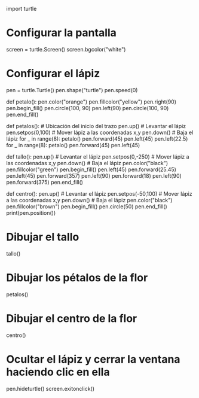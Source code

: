 import turtle

# Configurar la pantalla
screen = turtle.Screen()
screen.bgcolor("white")

# Configurar el lápiz
pen = turtle.Turtle()
pen.shape("turtle")
pen.speed(0)

def petalo():
    pen.color("orange")
    pen.fillcolor("yellow")
    pen.right(90)
    pen.begin_fill()
    pen.circle(100, 90)
    pen.left(90)
    pen.circle(100, 90)
    pen.end_fill()

def petalos():
    # Ubicación del inicio del trazo
    pen.up()              # Levantar el lápiz
    pen.setpos(0,100)     # Mover lápiz a las coordenadas x,y
    pen.down()            # Baja el lápiz
    for _ in range(8):
        petalo()
        pen.forward(45)
        pen.left(45)
    pen.left(22.5)
    for _ in range(8):
        petalo()
        pen.forward(45)
        pen.left(45)

def tallo():
    pen.up()              # Levantar el lápiz
    pen.setpos(0,-250)     # Mover lápiz a las coordenadas x,y
    pen.down()            # Baja el lápiz
    pen.color("black")
    pen.fillcolor("green")
    pen.begin_fill()
    pen.left(45)
    pen.forward(25.45)
    pen.left(45)
    pen.forward(357)
    pen.left(90)
    pen.forward(18)
    pen.left(90)
    pen.forward(375)
    pen.end_fill()

def centro():
    pen.up()              # Levantar el lápiz
    pen.setpos(-50,100)     # Mover lápiz a las coordenadas x,y
    pen.down()            # Baja el lápiz
    pen.color("black")
    pen.fillcolor("brown")
    pen.begin_fill()
    pen.circle(50)
    pen.end_fill()
    print(pen.position())

# Dibujar el tallo
tallo()
# Dibujar los pétalos de la flor
petalos()
# Dibujar el centro de la flor
centro()


# Ocultar el lápiz y cerrar la ventana haciendo clic en ella
pen.hideturtle()
screen.exitonclick()
